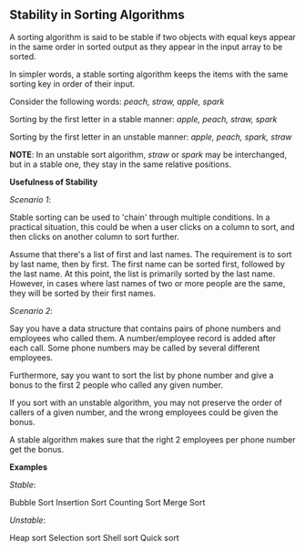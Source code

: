 ## Stability in Sorting Algorithms

A sorting algorithm is said to be stable if two objects with equal keys appear in the same order in sorted output as they appear in the input array to be sorted.

In simpler words, a stable sorting algorithm keeps the items with the same sorting key in order of their input.

Consider the following words:
*peach, straw, apple, spark*

Sorting by the first letter in a stable manner:
*apple, peach, straw, spark*

Sorting by the first letter in an unstable manner:
*apple, peach, spark, straw*

**NOTE**: In an unstable sort algorithm, *straw* or *spark* may be
interchanged, but in a stable one, they stay in the same relative
positions.

**Usefulness of Stability**

*Scenario 1*:

Stable sorting can be used to 'chain' through multiple conditions. In a practical situation, this could be when a user clicks on a column to sort, and then clicks on another column to sort further.

Assume that there's a list of first and last names. The requirement is to sort by last name, then by first. The first name can be sorted first, followed by the last name. At this point, the list is primarily sorted by the last name. However, in cases where last names of two or more people are the same, they will be sorted by their first names.

*Scenario 2*:

Say you have a data structure that contains pairs of phone numbers and employees who called them. A number/employee record is added after each call. Some phone numbers may be called by several different employees.

Furthermore, say you want to sort the list by phone number and give a bonus to the first 2 people who called any given number.

If you sort with an unstable algorithm, you may not preserve the order of callers of a given number, and the wrong employees could be given the bonus.

A stable algorithm makes sure that the right 2 employees per phone number get the bonus.

**Examples**

*Stable*:

Bubble Sort
Insertion Sort
Counting Sort
Merge Sort

*Unstable*:

Heap sort
Selection sort
Shell sort
Quick sort

